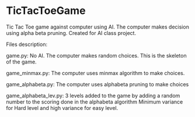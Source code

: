 # TicTacToeGame
Tic Tac Toe game against computer using AI. The computer makes decision using alpha beta pruning. Created for AI class project.

Files description:

game.py: No AI. The computer makes random choices. This is the skeleton of the game.

game_minmax.py: The computer uses minmax algorithm to make choices. 

game_alphabeta.py: The computer uses alphabeta pruning to make choices

game_alphabeta_lev.py: 3 levels added to the game by adding a random number to the scoring done in the alphabeta algorithm Minimum variance for Hard level and high variance for easy level.
